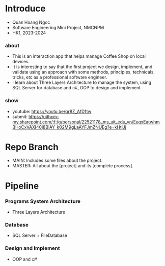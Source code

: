 # Introduce 
- Quan Hoang Ngoc
- Software Engineering Mini Project, NMCNPM 
- HK1, 2023-2024
### about 
- This is an interaction app that helps manage Coffee Shop on local devices.
- It is interesting to say that the first project we design, implement, and validate using an approach with some methods, principles, technicals, tricks, etc as a professional software engineer.
- I learn about Three Layers Architecture to manage the system, using SQL Server for database and c#, OOP to design and implement.
### show
- youtube: https://youtu.be/qr8Z_AfD1tw
- submit: https://uithcm-my.sharepoint.com/:f:/g/personal/22521178_ms_uit_edu_vn/EuqxEatwhmBHoCxVAXI40j8BiAY_k02M9gLaAYFJmZNUEg?e=kHtiJj
  
# Repo Branch 
- MAIN: Includes some files about the project. 
- MASTER: All about the [project] and its [complete process].  
  
# Pipeline
### Programs System Architecture 
- Three Layers Architecture
### Database 
- SQL Server + FileDatabase
### Design and Implement 
- OOP and c# 
